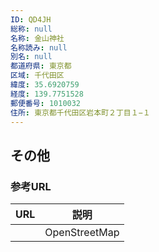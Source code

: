 ```yaml
---
ID: QD4JH
総称: null
名称: 金山神社
名称読み: null
別名: null
都道府県: 東京都
区域: 千代田区
緯度: 35.6920759
経度: 139.7751528
郵便番号: 1010032
住所: 東京都千代田区岩本町２丁目１−１
---
```


## その他

### 参考URL

| URL | 説明          |
| --- | ------------- |
|     | OpenStreetMap |

